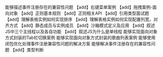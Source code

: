 能够描述事件注册存在的兼容性问题
【add】右键菜单案例
【add】拖拽案例-面向对象
【add】正则基本规则
【add】正则相关API
【add】引用类型面试题
【add】理解表格实例如何实现排序
【add】理解表格实例如何实现配置列宽，对齐方式
【add】静态成员与实例成员
【add】沙箱模式定义及应用
【add】叙述JS中三个主线程以及各自功能
【add】叙述JS为什么是单线程
能够实现面向对象方式封装的Tab栏切换案例
能够实现面向对象方式封装的歌曲列表案例
能够使用闭包优化处理事件注册兼容性问题的解决方案
能够解决事件注册存在的兼容性问题
【add】类型判断
